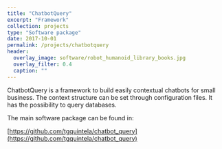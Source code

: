```yaml
---
title: "ChatbotQuery"
excerpt: "Framework"
collection: projects
type: "Software package"
date: 2017-10-01
permalink: /projects/chatbotquery
header:
  overlay_image: software/robot_humanoid_library_books.jpg
  overlay_filter: 0.4
  caption: ""
---
```


ChatbotQuery is a framework to build easily contextual chatbots for small business. The context structure can be set through configuration files. It has the possibility to query databases.

The main software package can be found in:

[https://github.com/tgquintela/chatbot_query](https://github.com/tgquintela/chatbot_query)
